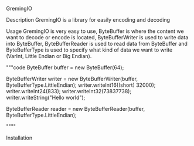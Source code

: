 GremingIO

Description
GremingIO is a library for easily encoding and decoding 

Usage
GremingIO is very easy to use, ByteBuffer is where the content we want to decode or encode is
located, ByteBufferWriter is used to write data into ByteBuffer, ByteBufferReader is used to read
data from ByteBuffer and ByteBufferType is used to specify what kind of data we want to write (VarInt, Little Endian or Big Endian).

"""code
ByteBuffer buffer = new ByteBuffer(64);

ByteBufferWriter writer = new ByteBufferWriter(buffer, ByteBufferType.LittleEndian);
writer.writeInt16((short) 32000);
writer.writeInt24(833);
writer.writeInt32(73837738);
writer.writeString("Hello world");

ByteBufferReader reader = new ByteBufferReader(buffer, ByteBufferType.LittleEndian);

""""

Installation
